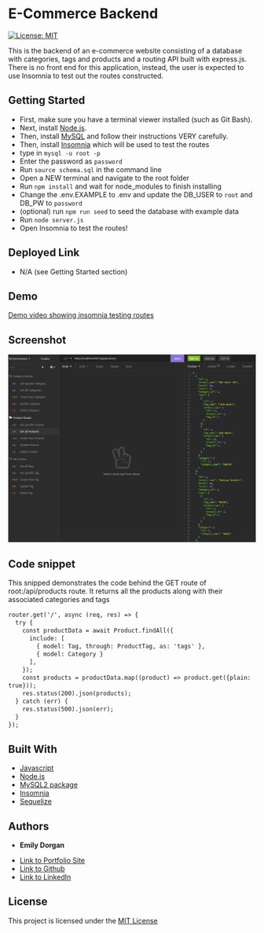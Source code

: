 # E-Commerce Backend

[![License: MIT](https://img.shields.io/badge/License-MIT-yellow.svg)](https://opensource.org/licenses/MIT)

This is the backend of an e-commerce website consisting of a database with categories, tags and products and a routing API built with express.js. There is no front end for this application, instead, the user is expected to use Insomnia to test out the routes constructed.

## Getting Started

* First, make sure you have a terminal viewer installed (such as Git Bash).
* Next, install [Node.js](https://nodejs.org/).
* Then, install [MySQL](https://www.mysql.com/) and follow their instructions VERY carefully.
* Then, install [Insomnia](https://insomnia.rest/) which will be used to test the routes
* type in `mysql -u root -p`
* Enter the password as `password`
* Run `source schema.sql` in the command line
* Open a NEW terminal and navigate to the root folder
* Run `npm install` and wait for node_modules to finish installing
* Change the .env.EXAMPLE to .env and update the DB_USER to `root` and DB_PW to `password`
* (optional) run `npm run seed` to seed the database with example data
* Run `node server.js`
* Open Insomnia to test the routes!


## Deployed Link

* N/A (see Getting Started section)

## Demo

[Demo video showing insomnia testing routes](https://watch.screencastify.com/v/AURDGYnKx6E7QS97eR7R)

## Screenshot

![Screenshot of testing with insomnia](screenshots/insomnia-test.png)

## Code snippet

This snipped demonstrates the code behind the GET route of root:/api/products route. It returns all the products along with their associated categories and tags

```
router.get('/', async (req, res) => {
  try {
    const productData = await Product.findAll({
      include: [
        { model: Tag, through: ProductTag, as: 'tags' }, 
        { model: Category }
      ],
    });
    const products = productData.map((product) => product.get({plain: true}));
    res.status(200).json(products);
  } catch (err) {
    res.status(500).json(err);
  }
});

```

## Built With

* [Javascript](https://developer.mozilla.org/en-US/docs/Web/JavaScript)
* [Node.js](https://nodejs.org/)
* [MySQL2 package](https://www.npmjs.com/package/mysql2)
* [Insomnia](https://insomnia.rest/)
* [Sequelize](https://sequelize.org/)


## Authors

* **Emily Dorgan** 

- [Link to Portfolio Site](https://emdorgan.github.io/updated-portfolio/)
- [Link to Github](https://github.com/emdorgan)
- [Link to LinkedIn](https://www.linkedin.com/in/emily-dorgan/)

## License

This project is licensed under the [MIT License](https://opensource.org/licenses/MIT)